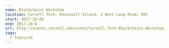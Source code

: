 ```yaml
---
name: Blockchains Workshop
location: Cornell Tech, Roosevelt Island, 2 West Loop Road, NYC
start: 2017-10-06
end: 2017-10-6
url: http://events.cornell.edu/event/Cornell-Tech-Blockchains-Workshop
tags:
  - featured
---
```

